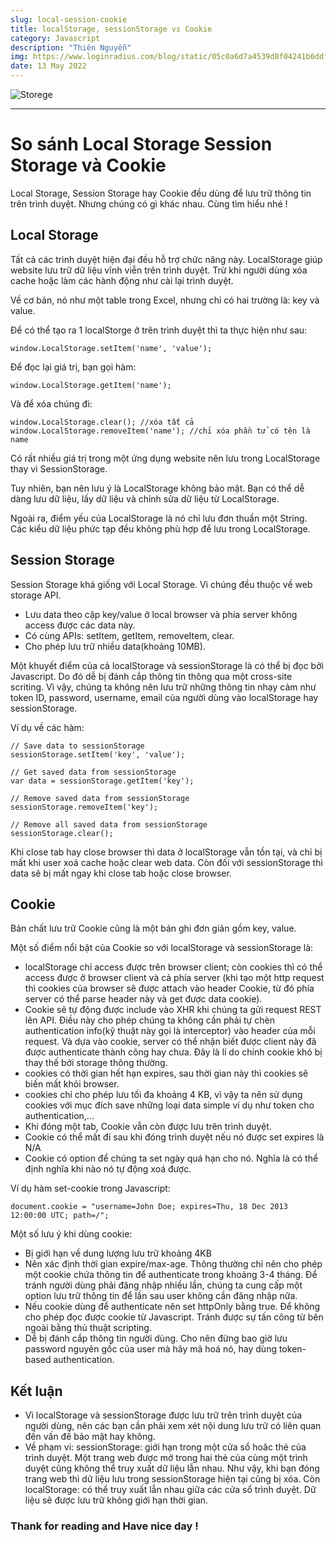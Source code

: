 ```yaml
---
slug: local-session-cookie
title: localStorage, sessionStorage vs Cookie
category: Javascript
description: "Thiên Nguyễn"
img: https://www.loginradius.com/blog/static/05c0a6d7a4539d8f04241b6ddf720a52/03979/blog-banner.png
date: 13 May 2022
---
```


![Storege](https://www.loginradius.com/blog/static/05c0a6d7a4539d8f04241b6ddf720a52/03979/blog-banner.png)

---

# So sánh Local Storage Session Storage và Cookie

Local Storage, Session Storage hay Cookie đều dùng để lưu trữ thông tin trên trình duyệt. Nhưng chúng có gì khác nhau.
Cùng tìm hiểu nhé !

## Local Storage

Tất cả các trình duyệt hiện đại đều hỗ trợ chức năng này. LocalStorage giúp website lưu trữ dữ liệu vĩnh viễn trên trình duyệt. Trừ khi người dùng xóa cache hoặc làm các hành động như cài lại trình duyệt.

Về cơ bản, nó như một table trong Excel, nhưng chỉ có hai trường là: key và value.

Để có thể tạo ra 1 localStorge ở trên trình duyệt thì ta thực hiện như sau:

```
window.LocalStorage.setItem('name', 'value');
```

Để đọc lại giá trị, bạn gọi hàm:

```
window.LocalStorage.getItem('name');
```

Và để xóa chúng đi:

```
window.LocalStorage.clear(); //xóa tất cả
window.LocalStorage.removeItem('name'); //chỉ xóa phần tử có tên là name
```

Có rất nhiều giá trị trong một ứng dụng website nên lưu trong LocalStorage thay vì SessionStorage.

Tuy nhiên, bạn nên lưu ý là LocalStorage không bảo mật. Bạn có thể dễ dàng lưu dữ liệu, lấy dữ liệu và chỉnh sửa dữ liệu từ LocalStorage.

Ngoài ra, điểm yếu của LocalStorage là nó chỉ lưu đơn thuần một String. Các kiểu dữ liệu phức tạp đều không phù hợp để lưu trong LocalStorage.

## Session Storage

Session Storage khá giống với Local Storage. Vì chúng đều thuộc về web storage API.

- Lưu data theo cặp key/value ở local browser và phía server không access được các data này.
- Có cùng APIs: setItem, getItem, removeItem, clear.
- Cho phép lưu trữ nhiều data(khoảng 10MB).

Một khuyết điểm của cả localStorage và sessionStorage là có thể bị đọc bởi Javascript. Do đó dễ bị đánh cắp thông tin thông qua một cross-site scriting. Vì vậy, chúng ta không nên lưu trữ những thông tin nhạy cảm như token ID, password, username, email của người dùng vào localStorage hay sessionStorage.

Ví dụ về các hàm:

```
// Save data to sessionStorage
sessionStorage.setItem('key', 'value');

// Get saved data from sessionStorage
var data = sessionStorage.getItem('key');

// Remove saved data from sessionStorage
sessionStorage.removeItem('key');

// Remove all saved data from sessionStorage
sessionStorage.clear();
```

Khi close tab hay close browser thì data ở localStorage vẫn tồn tại, và chỉ bị mất khi user xoá cache hoặc clear web data. Còn đối với sessionStorage thì data sẽ bị mất ngay khi close tab hoặc close browser.

## Cookie

Bản chất lưu trữ Cookie cũng là một bản ghi đơn giản gồm key, value.

Một số điểm nổi bật của Cookie so với localStorage và sessionStorage là:

- localStorage chỉ access được trên browser client; còn cookies thì có thể access được ở browser client và cả phía server (khi tạo một http request thì cookies của browser sẽ được attach vào header Cookie, từ đó phía server có thể parse header này và get được data cookie).
- Cookie sẽ tự động được include vào XHR khi chúng ta gửi request REST lên API. Điều này cho phép chúng ta không cần phải tự chèn authentication info(kỹ thuật này gọi là interceptor) vào header của mỗi request. Và dựa vào cookie, server có thể nhận biết được client này đã được authenticate thành công hay chưa. Đây là lí do chính cookie khó bị thay thế bởi storage thông thường.
- cookies có thời gian hết hạn expires, sau thời gian này thì cookies sẽ biến mất khỏi browser.
- cookies chỉ cho phép lưu tối đa khoảng 4 KB, vì vậy ta nên sử dụng cookies với mục đích save những loại data simple ví dụ như token cho authentication,...
- Khi đóng một tab, Cookie vẫn còn được lưu trên trình duyệt.
- Cookie có thể mất đi sau khi đóng trình duyệt nếu nó được set expires là N/A
- Cookie có option để chúng ta set ngày quá hạn cho nó. Nghĩa là có thể định nghĩa khi nào nó tự động xoá được.

Ví dụ hàm set-cookie trong Javascript:

```
document.cookie = "username=John Doe; expires=Thu, 18 Dec 2013 12:00:00 UTC; path=/";
```

Một số lưu ý khi dùng cookie:

- Bị giới hạn về dung lượng lưu trữ khoảng 4KB
- Nên xác định thời gian expire/max-age. Thông thường chỉ nên cho phép một cookie chứa thông tin để authenticate trong khoảng 3-4 tháng. Để tránh người dùng phải đăng nhập nhiều lần, chúng ta cung cấp một option lưu trữ thông tin để lần sau user không cần đăng nhập nữa.
- Nếu cookie dùng để authenticate nên set httpOnly bằng true. Để không cho phép đọc được cookie từ Javascript. Tránh được sự tấn công từ bên ngoài bằng thủ thuật scripting.
- Dễ bị đánh cắp thông tin người dùng. Cho nên đừng bao giờ lưu password nguyên gốc của user mà hãy mã hoá nó, hay dùng token-based authentication.

## Kết luận

- Vì localStorage và sessionStorage được lưu trữ trên trình duyệt của người dùng, nên các bạn cần phải xem xét nội dung lưu trữ có liên quan đến vấn đề bảo mật hay không.
- Về phạm vi: sessionStorage: giới hạn trong một cửa sổ hoăc thẻ của trình duyệt. Một trang web được mở trong hai thẻ của cùng một trình duyệt cũng không thể truy xuất dữ liệu lẫn nhau. Như vậy, khi bạn đóng trang web thì dữ liệu lưu trong sessionStorage hiện tại cũng bị xóa. Còn localStorage: có thể truy xuất lẫn nhau giữa các cửa sổ trình duyệt. Dữ liệu sẽ được lưu trữ không giới hạn thời gian.

### Thank for reading and Have nice day !
